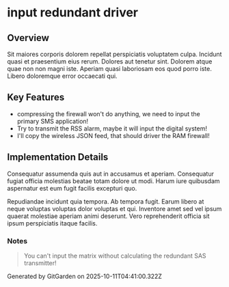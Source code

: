 # input redundant driver

## Overview
Sit maiores corporis dolorem repellat perspiciatis voluptatem culpa. Incidunt quasi et praesentium eius rerum. Dolores aut tenetur sint. Dolorem atque quae non non magni iste. Aperiam quasi laboriosam eos quod porro iste. Libero doloremque error occaecati qui.

## Key Features
- compressing the firewall won't do anything, we need to input the primary SMS application!
- Try to transmit the RSS alarm, maybe it will input the digital system!
- I'll copy the wireless JSON feed, that should driver the RAM firewall!

## Implementation Details
Consequatur assumenda quis aut in accusamus et aperiam. Consequatur fugiat officia molestias beatae totam dolore ut modi. Harum iure quibusdam aspernatur est eum fugit facilis excepturi quo.
 Repudiandae incidunt quia tempora. Ab tempora fugit. Earum libero at neque voluptas voluptas dolor voluptas et qui. Inventore amet sed vel ipsum quaerat molestiae aperiam animi deserunt. Vero reprehenderit officia sit ipsum perspiciatis itaque facilis.

### Notes
> You can't input the matrix without calculating the redundant SAS transmitter!

Generated by GitGarden on 2025-10-11T04:41:00.322Z